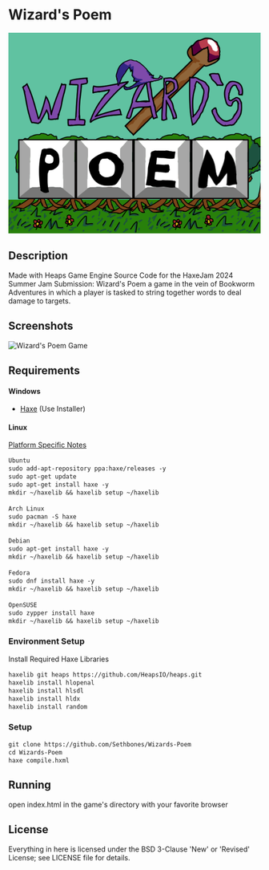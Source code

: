 Wizard's Poem
=====
![Wizard's Poem Logo](https://raw.githubusercontent.com/Sethbones/Wizards-Poem/master/res/ast/itch%20card%20final.png)
## Description
Made with Heaps Game Engine
Source Code for the HaxeJam 2024 Summer Jam Submission: Wizard's Poem
a game in the vein of Bookworm Adventures
in which a player is tasked to string together words to deal damage to targets.

## Screenshots
![Wizard's Poem Game](https://img.itch.zone/aW1hZ2UvMjc3NzA2My8xNjU3MTA0OS5wbmc=/original/lCaHlw.png)
## Requirements
#### Windows
* [Haxe](https://haxe.org/download/) (Use Installer)
#### Linux
 [Platform Specific Notes](https://haxe.org/download/linux/)
```
Ubuntu
sudo add-apt-repository ppa:haxe/releases -y
sudo apt-get update
sudo apt-get install haxe -y
mkdir ~/haxelib && haxelib setup ~/haxelib

Arch Linux
sudo pacman -S haxe
mkdir ~/haxelib && haxelib setup ~/haxelib

Debian
sudo apt-get install haxe -y
mkdir ~/haxelib && haxelib setup ~/haxelib

Fedora
sudo dnf install haxe -y
mkdir ~/haxelib && haxelib setup ~/haxelib

OpenSUSE
sudo zypper install haxe
mkdir ~/haxelib && haxelib setup ~/haxelib
```
### Environment Setup
Install Required Haxe Libraries
```
haxelib git heaps https://github.com/HeapsIO/heaps.git
haxelib install hlopenal
haxelib install hlsdl
haxelib install hldx
haxelib install random
```
### Setup
```
git clone https://github.com/Sethbones/Wizards-Poem
cd Wizards-Poem
haxe compile.hxml
```

## Running
open index.html in the game's directory with your favorite browser

## License
Everything in here is licensed under the BSD 3-Clause 'New' or 'Revised' License; see LICENSE file for details.
